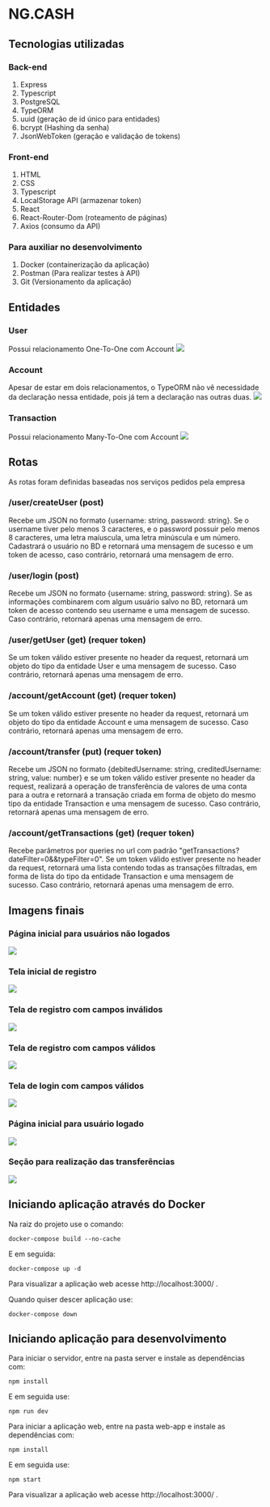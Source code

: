 # NG.CASH

## Tecnologias utilizadas

### Back-end
1. Express
2. Typescript
3. PostgreSQL
4. TypeORM
5. uuid (geração de id único para entidades)
6. bcrypt (Hashing da senha)
7. JsonWebToken (geração e validação de tokens)

### Front-end
1. HTML
2. CSS
3. Typescript
4. LocalStorage API (armazenar token)
3. React
4. React-Router-Dom (roteamento de páginas)
5. Axios (consumo da API)

### Para auxiliar no desenvolvimento
1. Docker (containerização da aplicação)
2. Postman (Para realizar testes à API)
3. Git (Versionamento da aplicação)

## Entidades
### User
Possui relacionamento One-To-One com Account
<img src="/Imagens/user-entity.png"/>

### Account
Apesar de estar em dois relacionamentos, o TypeORM não vê necessidade da declaração nessa entidade, pois já tem a declaração nas outras duas.
<img src="/Imagens/account-entity.png"/>

### Transaction 
Possui relacionamento Many-To-One com Account
<img src="/Imagens/transaction-entity.png"/>

## Rotas
As rotas foram definidas baseadas nos serviços pedidos pela empresa

### /user/createUser (post)
Recebe um JSON no formato {username: string, password: string}. Se o username tiver pelo menos 3 caracteres, e o password possuir pelo menos 8 caracteres, uma letra maíuscula, uma letra minúscula e um número. Cadastrará o usuário no BD e retornará uma mensagem de sucesso e um token de acesso, caso contrário, retornará uma mensagem de erro.

### /user/login (post)
Recebe um JSON no formato {username: string, password: string}. Se as informações combinarem com algum usuário salvo no BD, retornará um token de acesso contendo seu username e uma mensagem de sucesso. Caso contrário, retornará apenas uma mensagem de erro.

### /user/getUser (get) (requer token)
Se um token válido estiver presente no header da request, retornará um objeto do tipo da entidade User e uma mensagem de sucesso. Caso contrário, retornará apenas uma mensagem de erro.

### /account/getAccount (get) (requer token)
Se um token válido estiver presente no header da request, retornará um objeto do tipo da entidade Account e uma mensagem de sucesso. Caso contrário, retornará apenas uma mensagem de erro.

### /account/transfer (put) (requer token)
Recebe um JSON no formato {debitedUsername: string, creditedUsername: string, value: number} e se um token válido estiver presente no header da request, realizará a operação de transferência de valores de uma conta para a outra e retornará a transação criada em forma de objeto do mesmo tipo da entidade Transaction e uma mensagem de sucesso. Caso contrário, retornará apenas uma mensagem de erro.

### /account/getTransactions (get) (requer token)
Recebe parâmetros por queries no url com padrão "getTransactions?dateFilter=0&&typeFilter=0". Se um token válido estiver presente no header da request, retornará uma lista contendo todas as transações filtradas, em forma de lista do tipo da entidade Transaction e uma mensagem de sucesso. Caso contrário, retornará apenas uma mensagem de erro.

## Imagens finais

### Página inicial para usuários não logados
<img src="/Imagens/landing-page.png"/>

### Tela inicial de registro
<img src="/Imagens/signup-page-0.png"/>

### Tela de registro com campos inválidos
<img src="/Imagens/signup-page-1.png"/>

### Tela de registro com campos válidos
<img src="/Imagens/signup-page-2.png"/>

### Tela de login com campos válidos
<img src="/Imagens/login-page.png"/>

### Página inicial para usuário logado
<img src="/Imagens/home-page.png"/>

### Seção para realização das transferências
<img src="/Imagens/transfer-page.png"/>

## Iniciando aplicação através do Docker

Na raiz do projeto use o comando:
```
docker-compose build --no-cache
```
E em seguida:
```
docker-compose up -d
```
Para visualizar a aplicação web acesse http://localhost:3000/ .

Quando quiser descer aplicação use:
```
docker-compose down
```

## Iniciando aplicação para desenvolvimento

Para iniciar o servidor, entre na pasta server e instale as dependências com:
```
npm install
```
E em seguida use:
```
npm run dev
```

Para iniciar a aplicação web, entre na pasta web-app e instale as dependências com:
```
npm install
```
E em seguida use:
```
npm start
```
Para visualizar a aplicação web acesse http://localhost:3000/ .
